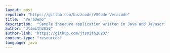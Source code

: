 ```yaml
---
layout: post
repolink: "https://gitlab.com/buzzcode/VSCode-Veracode"
title:  "VeraDemo"
description:  "Sample insecure application written in Java and Javascript, showing vulnerabilities in realistic Java code."
author: "Jtsmith2020"
author-link: "https://github.com/jtsmith2020/"
content-type: "resources"
language: java
---
```

